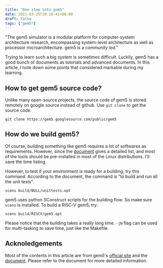 ```yaml
---
title: "One step into gem5"
date: 2022-03-25T20:10:41+08:00
draft: false
tags: ["gem5"]
---
```


"The gem5 simulator is a modular platform for computer-system architecture
research, encompassing system-level architecture as well as processor
microarchitecture. gem5 is a *community led*."

Trying to learn such a big system is sometimes difficult. Luckily, gem5 has a
good bunch of documents as tutorials and advanced documents. In this article, I
note down some points that considered markable during my learning.

## How to get gem5 source code?

Unlike many open-source projects, the source code of gem5 is stored remotely on
google source instead of github. Use `git clone` to get the source code.

```shell
git clone https://gem5.googlesource.com/public/gem5
```

## How do we build gem5?

Of course, building something like gem5 requires a lot of softwares as
requirements. However, since the [document][2] gives a detailed list, and most
of the tools should be pre-installed in most of the Linux distributions. I'll
save the time listing.

However, to test if your environment is ready for a building, try this command.
According to the document, the command is "to build and run all the unit tests".

```shell
scons build/NULL/unittests.opt
```

gem5 uses python SConstruct scripts for the building flow. So make sure `scons`
is installed. To build a RISC-V gem5, try:

```shell
scons build/RISCV/gem5.opt
```

Please notice that the building takes a really long time. `-jN` flag can be used
for multi-tasking to save time, just like the Makefile.

## Acknoledgements

Most of the contents in this article are from gem5's [official site][1] and the
[document][2]. Please refer to the document for more detailed information.

[1]: https://www.gem5.org/
[2]: https://www.gem5.org/documentation/
